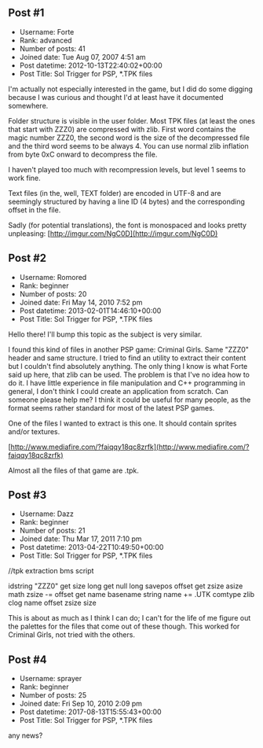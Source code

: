 ## Post #1
- Username: Forte
- Rank: advanced
- Number of posts: 41
- Joined date: Tue Aug 07, 2007 4:51 am
- Post datetime: 2012-10-13T22:40:02+00:00
- Post Title: Sol Trigger for PSP, *.TPK files

I'm actually not especially interested in the game, but I did do some digging because I was curious and thought I'd at least have it documented somewhere.

Folder structure is visible in the user folder.
Most TPK files (at least the ones that start with ZZZ0) are compressed with zlib.
First word contains the magic number ZZZ0, the second word is the size of the decompressed file and the third word seems to be always 4. You can use normal zlib inflation from byte 0xC onward to decompress the file.

I haven't played too much with recompression levels, but level 1 seems to work fine.

Text files (in the, well, TEXT folder) are encoded in UTF-8 and are seemingly structured by having a line ID (4 bytes) and the corresponding offset in the file.

Sadly (for potential translations), the font is monospaced and looks pretty unpleasing:
[http://imgur.com/NgC0D](http://imgur.com/NgC0D)
## Post #2
- Username: Romored
- Rank: beginner
- Number of posts: 20
- Joined date: Fri May 14, 2010 7:52 pm
- Post datetime: 2013-02-01T14:46:10+00:00
- Post Title: Sol Trigger for PSP, *.TPK files

Hello there! I'll bump this topic as the subject is very similar.

I found this kind of files in another PSP game: Criminal Girls. Same "ZZZ0" header and same structure. I tried to find an utility to extract their content but I couldn't find absolutely anything. The only thing I know is what Forte said up here, that zlib can be used. The problem is that I've no idea how to do it. I have little experience in file manipulation and C++ programming in general, I don't think I could create an application from scratch. Can someone please help me? I think it could be useful for many people, as the format seems rather standard for most of the latest PSP games.

One of the files I wanted to extract is this one. It should contain sprites and/or textures.

[http://www.mediafire.com/?faiqqy18qc8zrfk](http://www.mediafire.com/?faiqqy18qc8zrfk)

Almost all the files of that game are .tpk.
## Post #3
- Username: Dazz
- Rank: beginner
- Number of posts: 21
- Joined date: Thu Mar 17, 2011 7:10 pm
- Post datetime: 2013-04-22T10:49:50+00:00
- Post Title: Sol Trigger for PSP, *.TPK files

//tpk extraction bms script

idstring "ZZZ0"
get size long
get null long
savepos offset
get zsize asize
math zsize -= offset
get name basename
string name += .UTK
comtype zlib
clog name offset zsize size 


This is about as much as I think I can do; I can't for the life of me figure out the palettes for the files that come out of these though. This worked for Criminal Girls, not tried with the others.
## Post #4
- Username: sprayer
- Rank: beginner
- Number of posts: 25
- Joined date: Fri Sep 10, 2010 2:09 pm
- Post datetime: 2017-08-13T15:55:43+00:00
- Post Title: Sol Trigger for PSP, *.TPK files

any news?
